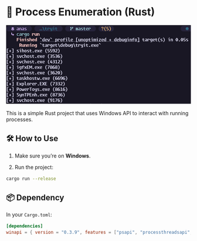 # 🧠 Process Enumeration (Rust)

![](img.png)

This is a simple Rust project that uses Windows API to interact with running processes.

## 🛠️ How to Use

1. Make sure you’re on **Windows**.
  
2. Run the project:
  

```bash
cargo run --release
```

## 📦 Dependency

In your `Cargo.toml`:

```toml
[dependencies]
winapi = { version = "0.3.9", features = ["psapi", "processthreadsapi", "winnt"] }
```
